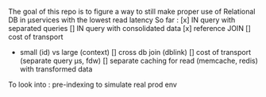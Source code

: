 The goal of this repo is to figure a way to still make proper use of Relational DB in µservices
with the lowest read latency
So far :
[x] IN query with separated queries
[] IN query with consolidated data
[x] reference JOIN
[] cost of transport
  - small (id) vs large (context)
[] cross db join (dblink)
[] cost of transport (separate query µs, fdw)
[] separate caching for read (memcache, redis) with transformed data

To look into : 
pre-indexing to simulate real prod env
